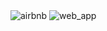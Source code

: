 <img src="./assets/airbnb.gif" alt="airbnb" />
<img src="https://s3.amazonaws.com/intranet-projects-files/concepts/74/hbnb_step5.png" alt="web_app" />